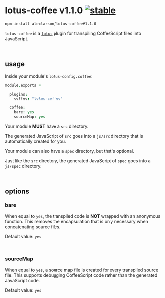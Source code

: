 
# lotus-coffee v1.1.0 [![stable](http://badges.github.io/stability-badges/dist/stable.svg)](http://github.com/badges/stability-badges)

```sh
npm install aleclarson/lotus-coffee#1.1.0
```

`lotus-coffee` is a [`lotus`](https://github.com/aleclarson/lotus) plugin for transpiling CoffeeScript files into JavaScript.

&nbsp;

## usage

Inside your module's `lotus-config.coffee`:

```CoffeeScript
module.exports =

  plugins:
    coffee: "lotus-coffee"

  coffee:
    bare: yes
    sourceMap: yes
```

Your module **MUST** have a `src` directory.

The generated JavaScript of `src` goes into a `js/src` directory that is automatically created for you.

Your module can also have a `spec` directory, but that's optional.

Just like the `src` directory, the generated JavaScript of `spec` goes into a `js/spec` directory.

&nbsp;

## options

### bare

When equal to `yes`, the transpiled code is **NOT** wrapped with an anonymous function. This removes the encapsulation that is only necessary when concatenating source files.

Default value: `yes`

&nbsp;

### sourceMap

When equal to `yes`, a source map file is created for every transpiled source file. This supports debugging CoffeeScript code rather than the generated JavaScript code.

Default value: `yes`

&nbsp;
